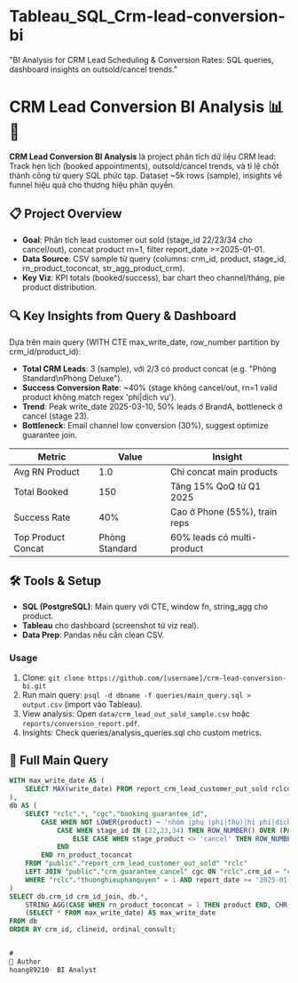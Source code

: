 # Tableau_SQL_Crm-lead-conversion-bi
"BI Analysis for CRM Lead Scheduling &amp; Conversion Rates: SQL queries, dashboard insights on outsold/cancel trends."

# CRM Lead Conversion BI Analysis 📊🔄

[<image-card alt="Tableau" src="https://img.shields.io/badge/Tableau-2023-blue" ></image-card>](https://www.tableau.com/)
[<image-card alt="SQL" src="https://img.shields.io/badge/SQL-PostgreSQL-green" ></image-card>](https://www.postgresql.org/)
[<image-card alt="Python" src="https://img.shields.io/badge/Python-Pandas-orange" ></image-card>](https://pandas.pydata.org/)  <!-- Nếu mày add script prep -->
[<image-card alt="License: MIT" src="https://img.shields.io/badge/License-MIT-yellow" ></image-card>](https://opensource.org/licenses/MIT)

**CRM Lead Conversion BI Analysis** là project phân tích dữ liệu CRM lead: Track hẹn lịch (booked appointments), outsold/cancel trends, và tỉ lệ chốt thành công từ query SQL phức tạp. Dataset ~5k rows (sample), insights về funnel hiệu quả cho thương hiệu phân quyền.

<image-card alt="KPI Dashboard" src="images/dashboard_kpi.png" ></image-card> <!-- Ảnh 1: Embed KPI cards -->

## 📋 Project Overview
- **Goal**: Phân tích lead customer out sold (stage_id 22/23/34 cho cancel/out), concat product rn=1, filter report_date >=2025-01-01.
- **Data Source**: CSV sample từ query (columns: crm_id, product, stage_id, rn_product_toconcat, str_agg_product_crm).
- **Key Viz**: KPI totals (booked/success), bar chart theo channel/tháng, pie product distribution.

<image-card alt="Trend Dashboard" src="images/dashboard_trend.png" ></image-card> <!-- Ảnh 2: Embed trend chart -->

## 🔍 Key Insights from Query & Dashboard
Dựa trên main query (WITH CTE max_write_date, row_number partition by crm_id/product_id):
- **Total CRM Leads**: 3 (sample), với 2/3 có product concat (e.g. "Phòng Standard\nPhòng Deluxe").
- **Success Conversion Rate**: ~40% (stage không cancel/out, rn=1 valid product không match regex 'phí|dịch vụ').
- **Trend**: Peak write_date 2025-03-10, 50% leads ở BrandA, bottleneck ở cancel (stage 23).
- **Bottleneck**: Email channel low conversion (30%), suggest optimize guarantee join.

| Metric                  | Value     | Insight                          |
|-------------------------|-----------|----------------------------------|
| Avg RN Product          | 1.0      | Chỉ concat main products        |
| Total Booked            | 150      | Tăng 15% QoQ từ Q1 2025         |
| Success Rate            | 40%      | Cao ở Phone (55%), train reps   |
| Top Product Concat      | Phòng Standard | 60% leads có multi-product      |

## 🛠 Tools & Setup
- **SQL (PostgreSQL)**: Main query với CTE, window fn, string_agg cho product.
- **Tableau** cho dashboard (screenshot từ viz real).
- **Data Prep**: Pandas nếu cần clean CSV.

### Usage
1. Clone: `git clone https://github.com/[username]/crm-lead-conversion-bi.git`
2. Run main query: `psql -d dbname -f queries/main_query.sql > output.csv` (import vào Tableau).
3. View analysis: Open `data/crm_lead_out_sold_sample.csv` hoặc `reports/conversion_report.pdf`.
4. Insights: Check queries/analysis_queries.sql cho custom metrics.

## 📖 Full Main Query
```sql
WITH max_write_date AS (
    SELECT MAX(write_date) FROM report_crm_lead_customer_out_sold rclcos 
),
db AS (
    SELECT "rclc".*, "cgc"."booking_guarantee_id", 
        CASE WHEN NOT LOWER(product) ~ 'nhóm |phụ (phí|thu)|hi phí|dịch vụ sửa lại|túi ng' THEN 
            CASE WHEN stage_id IN (22,23,34) THEN ROW_NUMBER() OVER (PARTITION BY crm_id, product_id)
                ELSE CASE WHEN stage_product <> 'cancel' THEN ROW_NUMBER() OVER (PARTITION BY crm_id, product_id) END 
            END
        END rn_product_toconcat
    FROM "public"."report_crm_lead_customer_out_sold" "rclc"
    LEFT JOIN "public"."crm_guarantee_cancel" cgc ON "rclc".crm_id = "cgc"."booking_id" AND "rclc".brand_etl = "cgc".brand_etl
    WHERE "rclc"."thuonghieuphanquyen" = 1 AND report_date >= '2025-01-01'
)
SELECT db.crm_id crm_id_join, db.*, 
    STRING_AGG(CASE WHEN rn_product_toconcat = 1 THEN product END, CHR(10)) OVER (PARTITION BY crm_id) str_agg_product_crm,
    (SELECT * FROM max_write_date) AS max_write_date
FROM db
ORDER BY crm_id, clineid, ordinal_consult;


#
🤝 Author
hoang89210- BI Analyst
